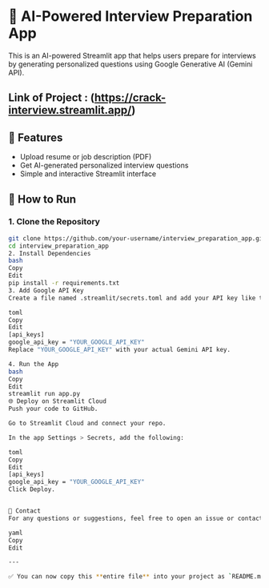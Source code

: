 # 🎯 AI-Powered Interview Preparation App

This is an AI-powered Streamlit app that helps users prepare for interviews by generating personalized questions using Google Generative AI (Gemini API).

## Link of Project : (https://crack-interview.streamlit.app/)

## 🔧 Features

- Upload resume or job description (PDF)
- Get AI-generated personalized interview questions
- Simple and interactive Streamlit interface

## 🚀 How to Run

### 1. Clone the Repository
```bash
git clone https://github.com/your-username/interview_preparation_app.git
cd interview_preparation_app
2. Install Dependencies
bash
Copy
Edit
pip install -r requirements.txt
3. Add Google API Key
Create a file named .streamlit/secrets.toml and add your API key like this:

toml
Copy
Edit
[api_keys]
google_api_key = "YOUR_GOOGLE_API_KEY"
Replace "YOUR_GOOGLE_API_KEY" with your actual Gemini API key.

4. Run the App
bash
Copy
Edit
streamlit run app.py
🌐 Deploy on Streamlit Cloud
Push your code to GitHub.

Go to Streamlit Cloud and connect your repo.

In the app Settings > Secrets, add the following:

toml
Copy
Edit
[api_keys]
google_api_key = "YOUR_GOOGLE_API_KEY"
Click Deploy.


📩 Contact
For any questions or suggestions, feel free to open an issue or contact the maintainer.

yaml
Copy
Edit

---

✅ You can now copy this **entire file** into your project as `README.md`. Let me know if yo